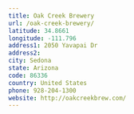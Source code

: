 ```yaml
---
title: Oak Creek Brewery
url: /oak-creek-brewery/
latitude: 34.8661
longitude: -111.796
address1: 2050 Yavapai Dr
address2: 
city: Sedona
state: Arizona
code: 86336
country: United States
phone: 928-204-1300
website: http://oakcreekbrew.com/
---
```


